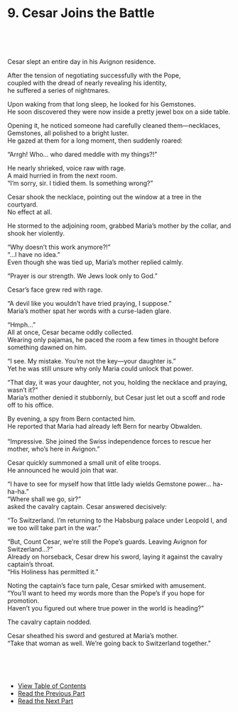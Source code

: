 # 9. Cesar Joins the Battle
<br><br><br>

Cesar slept an entire day in his Avignon residence.<br>

After the tension of negotiating successfully with the Pope, <br>
coupled with the dread of nearly revealing his identity, <br>
he suffered a series of nightmares.<br>

Upon waking from that long sleep, he looked for his Gemstones.<br>
He soon discovered they were now inside a pretty jewel box on a side table.<br>

Opening it, he noticed someone had carefully cleaned them—necklaces, Gemstones, all polished to a bright luster.<br>
He gazed at them for a long moment, then suddenly roared:<br>

“Arrgh! Who… who dared meddle with my things?!”<br>

He nearly shrieked, voice raw with rage. <br>
A maid hurried in from the next room.<br>
“I’m sorry, sir. I tidied them. Is something wrong?”

Cesar shook the necklace, pointing out the window at a tree in the courtyard.<br>
No effect at all.<br>

He stormed to the adjoining room, grabbed Maria’s mother by the collar, and shook her violently.<br>

“Why doesn’t this work anymore?!”<br>
“…I have no idea.”<br>
Even though she was tied up, Maria’s mother replied calmly.<br>

“Prayer is our strength. We Jews look only to God.”<br>

Cesar’s face grew red with rage.<br>

“A devil like you wouldn’t have tried praying, I suppose.”<br>
Maria’s mother spat her words with a curse-laden glare.<br>

“Hmph…”<br>
All at once, Cesar became oddly collected.<br>
Wearing only pajamas, he paced the room a few times in thought before something dawned on him.<br>

“I see. My mistake. You’re not the key—your daughter is.”<br>
Yet he was still unsure why only Maria could unlock that power.<br>

“That day, it was your daughter, not you, holding the necklace and praying, wasn’t it?”<br>
Maria’s mother denied it stubbornly, but Cesar just let out a scoff and rode off to his office.<br>

By evening, a spy from Bern contacted him.<br>
He reported that Maria had already left Bern for nearby Obwalden.<br>
<br>
“Impressive. She joined the Swiss independence forces to rescue her mother, who’s here in Avignon.”

Cesar quickly summoned a small unit of elite troops.<br>
He announced he would join that war.<br>

“I have to see for myself how that little lady wields Gemstone power… ha-ha-ha.”<br>
“Where shall we go, sir?”<br>
asked the cavalry captain. Cesar answered decisively:<br>

“To Switzerland. I’m returning to the Habsburg palace under Leopold I, and we too will take part in the war.”<br>

“But, Count Cesar, we’re still the Pope’s guards. Leaving Avignon for Switzerland…?”<br>
Already on horseback, Cesar drew his sword, laying it against the cavalry captain’s throat.<br>
“His Holiness has permitted it.”<br>

Noting the captain’s face turn pale, Cesar smirked with amusement.<br>
“You’ll want to heed my words more than the Pope’s if you hope for promotion. <br>
Haven’t you figured out where true power in the world is heading?”<br>

The cavalry captain nodded.<br>

Cesar sheathed his sword and gestured at Maria’s mother.<br>
“Take that woman as well. We’re going back to Switzerland together.”<br>

<br><br><br>

* [View Table of Contents](content_en.md) <br>
* [Read the Previous Part](/01_gemston/EN/EN_7-8.md) <br>
* [Read the Next Part](/01_gemston/EN/EN_10.md)
